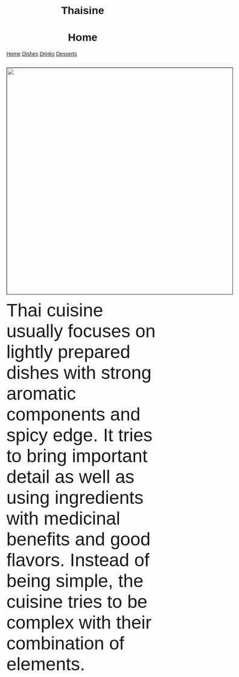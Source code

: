 <!DOCTYPE html>
<html>
<meta name="viewport" content="width=device-width, initial-scale=1">
<style>
* {box-sizing: border-box}
body {font-family: Arial, Helvetica, sans-serif;}

.navbar {
  width: 100%;
  background-color: #555;
  overflow: auto;
}

.navbar a {
  float: left;
  padding: 12px;
  color: white;
  text-decoration: none;
  font-size: 17px;
  width: 25%; /* Four links of equal widths */
  text-align: center;
}

.navbar a:hover {
  background-color: #000;
}

.navbar a.active {
  background-color: #4CAF50;
}

@media screen and (max-width: 500px) {
  .navbar a {
    float: none;
    display: block;
    width: 100%;
    text-align: left;
  }
}

</style>
<body>

<h1 align="center">Thaisine</h1>
<h1 align="center">Home</h1>

<div class="navbar">
  <a class="active" href="file:///C:/Users/pchs/Documents/page1.htm">Home</a> 
  <a href="file:///C:/Users/pchs/Documents/page2.htm">Dishes</a> 
  <a href="file:///C:/Users/pchs/Documents/page3.htm">Drinks</a> 
  <a href="file:///C:/Users/pchs/Documents/page4.htm">Desserts</a>
</div>


<div>
    <p style="float: left;"><img src="thailand_cuisine1.jpg" width="600px" border="1px"></p>
    <p><font size="8">Thai cuisine usually focuses on lightly prepared dishes with strong aromatic components and spicy edge. It tries to bring important detail as well as using ingredients with medicinal benefits and good flavors. Instead of being simple, the cuisine tries to be complex with their combination of elements.
</font></p>
</div>


</body>
</html> 
